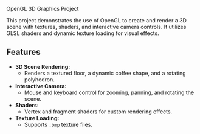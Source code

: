 OpenGL 3D Graphics Project

This project demonstrates the use of OpenGL to create and render a 3D scene with textures, shaders, and interactive camera controls. It utilizes GLSL shaders and dynamic texture loading for visual effects.

## Features
- **3D Scene Rendering:**
  - Renders a textured floor, a dynamic coffee shape, and a rotating polyhedron.
- **Interactive Camera:**
  - Mouse and keyboard control for zooming, panning, and rotating the scene.
- **Shaders:**
  - Vertex and fragment shaders for custom rendering effects.
- **Texture Loading:**
  - Supports `.bmp` texture files.
